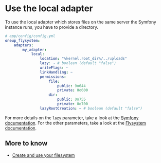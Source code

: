 # Use the local adapter

To use the local adapter which stores files on the same server the Symfony instance runs, you have
to provide a directory.

```yml
# app/config/config.yml
oneup_flysystem:
    adapters:
        my_adapter:
            local:
                location: "%kernel.root_dir%/../uploads"
                lazy: ~ # boolean (default "false")
                writeFlags: ~
                linkHandling: ~
                permissions:
                    file:
                        public: 0o644
                        private: 0o600
                    dir:
                        public: 0o755
                        private: 0o700
                lazyRootCreation: ~ # boolean (default "false")
```

For more details on the `lazy` parameter, take a look at the [Symfony documentation](http://symfony.com/doc/current/components/dependency_injection/lazy_services.html).
For the other parameters, take a look at the [Flysystem documentation](https://flysystem.thephpleague.com/v2/docs/adapter/local/).

## More to know
* [Create and use your filesystem](filesystem_create.md)
